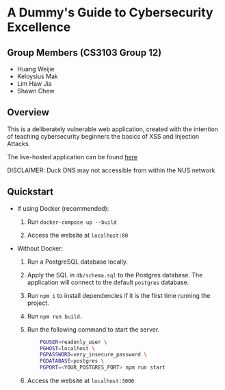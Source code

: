 # A Dummy's Guide to Cybersecurity Excellence

## Group Members (CS3103 Group 12)

* Huang Weijie
* Keloysius Mak
* Lim Haw Jia
* Shawn Chew

## Overview

This is a deliberately vulnerable web application, created with the intention of teaching cybersecurity beginners the basics of XSS and Injection Attacks.

The live-hosted application can be found [here](http://very-secure-app.duckdns.org/)

DISCLAIMER: Duck DNS may not accessible from within the NUS network

## Quickstart

* If using Docker (recommended):

    1. Run `docker-compose up --build`

    2. Access the website at `localhost:80`

* Without Docker:

    1. Run a PostgreSQL database locally.

    2. Apply the SQL in `db/schema.sql` to the Postgres database. The application will connect to the default `postgres` database.

    3. Run `npm i` to install dependencies if it is the first time running the project.

    4. Run `npm run build`.

    5. Run the following command to start the server.

        ```bash
            PGUSER=readonly_user \
            PGHOST=localhost \
            PGPASSWORD=very_insecure_password \
            PGDATABASE=postgres \
            PGPORT=<YOUR_POSTGRES_PORT> npm run start
        ```

    6. Access the website at `localhost:3000`
